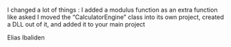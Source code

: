 I changed a lot of things :
I added a modulus function as an extra function like asked 
I moved the “CalculatorEngine” class into its own project, created a DLL out of it, and added it to your main project

Elias Ibaliden
